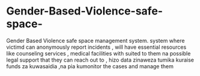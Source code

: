 # Gender-Based-Violence-safe-space-
Gender Based Violence safe space management system.
 system where victimd can anonymously report incidents , 
 will have essential resources like counseling services ,
 medical facilities  with suited to them na possible legal support 
 that they can reach out to , hizo data zinaweza tumika kuraise 
 funds za kuwasaidia ,na pia kumonitor the cases  and manage them
